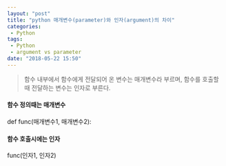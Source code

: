 ```yaml
---
layout: "post"
title: "python 매개변수(parameter)와 인자(argument)의 차이"
categories:
 - Python
tags:
 - Python
 - argument vs parameter 
date: "2018-05-22 15:50"
---
```


>함수 내부에서 함수에게 전달되어 온 변수는 매개변수라 부르며, 함수를 호출할 때 전달하는 변수는 인자로 부른다.

#### 함수 정의때는 매개변수
def func(매개변수1, 매개변수2):


#### 함수 호출시에는 인자
func(인자1, 인자2)
